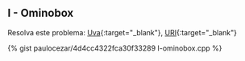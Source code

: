 
## I - Ominobox

Resolva este problema:
[Uva][uva-12958]{:target="_blank"},
[URI][uri-1939]{:target="_blank"}


{% gist paulocezar/4d4cc4322fca30f33289 I-ominobox.cpp %}

[uva-12958]:	https://uva.onlinejudge.org/index.php?option=onlinejudge&page=show_problem&problem=4837
[uri-1939]:		https://www.urionlinejudge.com.br/judge/pt/problems/view/1939